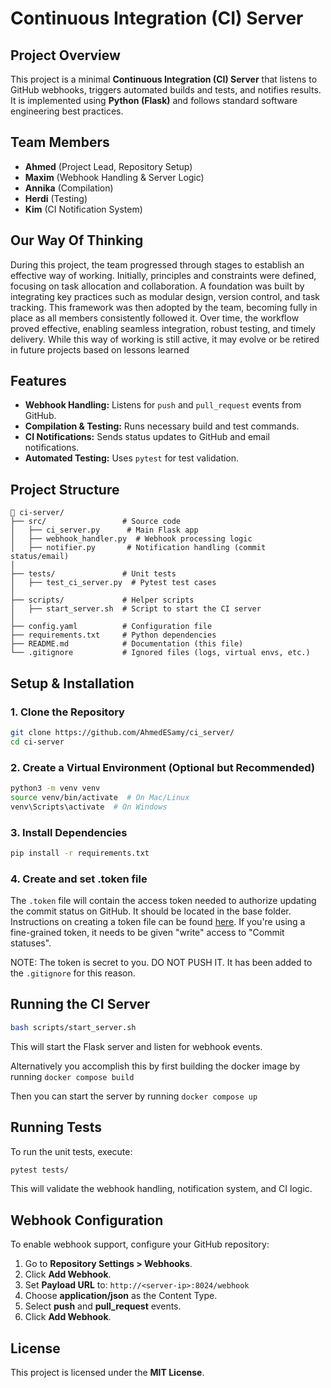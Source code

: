# Continuous Integration (CI) Server

## Project Overview
This project is a minimal **Continuous Integration (CI) Server** that listens to GitHub webhooks, triggers automated builds and tests, and notifies results. It is implemented using **Python (Flask)** and follows standard software engineering best practices.

## Team Members
- **Ahmed** (Project Lead, Repository Setup)
- **Maxim** (Webhook Handling & Server Logic)
- **Annika** (Compilation)
- **Herdi** (Testing)
- **Kim** (CI Notification System)

## **Our Way Of Thinking** 

During this project, the team progressed through stages to establish an effective way of working. Initially, principles and constraints were defined, focusing on task allocation and collaboration. A foundation was built by integrating key practices such as modular design, version control, and task tracking. This framework was then adopted by the team, becoming fully in place as all members consistently followed it. Over time, the workflow proved effective, enabling seamless integration, robust testing, and timely delivery. While this way of working is still active, it may evolve or be retired in future projects based on lessons learned


## Features
- **Webhook Handling:** Listens for `push` and `pull_request` events from GitHub.
- **Compilation & Testing:** Runs necessary build and test commands.
- **CI Notifications:** Sends status updates to GitHub and email notifications.
- **Automated Testing:** Uses `pytest` for test validation.

## Project Structure
```
📂 ci-server/
├── src/                 # Source code
│   ├── ci_server.py      # Main Flask app
│   ├── webhook_handler.py  # Webhook processing logic
│   ├── notifier.py       # Notification handling (commit status/email)
│
├── tests/               # Unit tests
│   ├── test_ci_server.py  # Pytest test cases
│
├── scripts/             # Helper scripts
│   ├── start_server.sh  # Script to start the CI server
│
├── config.yaml          # Configuration file
├── requirements.txt     # Python dependencies
├── README.md            # Documentation (this file)
└── .gitignore           # Ignored files (logs, virtual envs, etc.)
```

## Setup & Installation
### **1. Clone the Repository**
```sh
git clone https://github.com/AhmedESamy/ci_server/
cd ci-server
```

### **2. Create a Virtual Environment** (Optional but Recommended)
```sh
python3 -m venv venv
source venv/bin/activate  # On Mac/Linux
venv\Scripts\activate  # On Windows
```

### **3. Install Dependencies**
```sh
pip install -r requirements.txt
```

### **4. Create and set .token file**
The `.token` file will contain the access token needed to authorize updating the commit status on GitHub. 
It should be located in the base folder.
Instructions on creating a token file can be found [here](https://github.com/settings/tokens). 
If you're using a fine-grained token, it needs to be given "write" access to "Commit statuses".

NOTE: The token is secret to you. DO NOT PUSH IT. It has been added to the `.gitignore` for this reason.

## Running the CI Server
```sh
bash scripts/start_server.sh
```
This will start the Flask server and listen for webhook events.

Alternatively you accomplish this by first building the docker image by running `docker compose build`

Then you can start the server by running `docker compose up` 

## Running Tests
To run the unit tests, execute:
```sh
pytest tests/
```
This will validate the webhook handling, notification system, and CI logic.

## Webhook Configuration
To enable webhook support, configure your GitHub repository:
1. Go to **Repository Settings > Webhooks**.
2. Click **Add Webhook**.
3. Set **Payload URL** to: `http://<server-ip>:8024/webhook`
4. Choose **application/json** as the Content Type.
5. Select **push** and **pull_request** events.
6. Click **Add Webhook**.

## License
This project is licensed under the **MIT License**.

